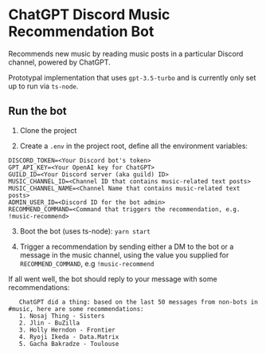 # ChatGPT Discord Music Recommendation Bot

Recommends new music by reading music posts in a particular Discord channel, powered by ChatGPT.

Prototypal implementation that uses `gpt-3.5-turbo` and is currently only set up to run via `ts-node`.

## Run the bot

1. Clone the project

2. Create a `.env` in the project root, define all the environment variables:

```
DISCORD_TOKEN=<Your Discord bot's token>
GPT_API_KEY=<Your OpenAI key for ChatGPT>
GUILD_ID=<Your Discord server (aka guild) ID>
MUSIC_CHANNEL_ID=<Channel ID that contains music-related text posts>
MUSIC_CHANNEL_NAME=<Channel Name that contains music-related text posts>
ADMIN_USER_ID=<Discord ID for the bot admin>
RECOMMEND_COMMAND=<Command that triggers the recommendation, e.g. !music-recommend>
```

3. Boot the bot (uses ts-node): `yarn start`

4. Trigger a recommendation by sending either a DM to the bot or a message in the music channel, using the value you supplied for `RECOMMEND_COMMAND`, e.g `!music-recommend`
   
If all went well, the bot should reply to your message with some recommendations:

```blockquote
   ChatGPT did a thing: based on the last 50 messages from non-bots in #music, here are some recommendations: 
   1. Nosaj Thing - Sisters
   2. Jlin - BuZilla
   3. Holly Herndon - Frontier
   4. Ryoji Ikeda - Data.Matrix
   5. Gacha Bakradze - Toulouse
```
